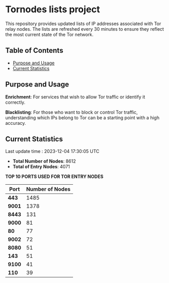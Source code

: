 # Tornodes lists project

This repository provides updated lists of IP addresses associated with Tor relay nodes. The lists are refreshed every 30 minutes to ensure they reflect the most current state of the Tor network.

## Table of Contents

- [Purpose and Usage](#purpose-and-usage)
- [Current Statistics](#current-statistics)


## Purpose and Usage

**Enrichment**: For services that wish to allow Tor traffic or identify it correctly.

**Blacklisting**: For those who want to block or control Tor traffic, understanding which IPs belong to Tor can be a starting point with a high accuracy.

## Current Statistics

Last update time : 2023-12-04 17:30:05 UTC

- **Total Number of Nodes**: 8612
- **Total of Entry Nodes**: 4071

**TOP 10 PORTS USED FOR TOR ENTRY NODES**

| **Port** | **Number of Nodes** |
|------|-----------------|
| **443**   | 1485  |
| **9001**   | 1378  |
| **8443**   | 131  |
| **9000**   | 81  |
| **80**   | 77  |
| **9002**   | 72  |
| **8080**   | 51  |
| **143**   | 51  |
| **9100**   | 41  |
| **110**   | 39  |

